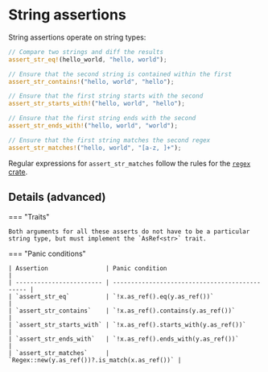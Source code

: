 <!--
Copyright (c) 2023 Sophie Katz

This file is part of test ur code XD.

test ur code XD is free software: you can redistribute it and/or modify it under the terms of the
GNU General Public License as published by the Free Software Foundation, either version 3 of the
License, or (at your option) any later version.

test ur code XD is distributed in the hope that it will be useful, but WITHOUT ANY WARRANTY; without
even the implied warranty of MERCHANTABILITY or FITNESS FOR A PARTICULAR PURPOSE. See the GNU
General Public License for more details.

You should have received a copy of the GNU General Public License along with test ur code XD. If
not, see <https://www.gnu.org/licenses/>.
-->

# String assertions

String assertions operate on string types:

```rust
// Compare two strings and diff the results
assert_str_eq!(hello_world, "hello, world");

// Ensure that the second string is contained within the first
assert_str_contains!("hello, world", "hello");

// Ensure that the first string starts with the second 
assert_str_starts_with!("hello, world", "hello");

// Ensure that the first string ends with the second
assert_str_ends_with!("hello, world", "world");

// Ensure that the first string matches the second regex
assert_str_matches!("hello, world", "[a-z, ]+");
```

Regular expressions for `assert_str_matches` follow the rules for the [`regex` crate](https://docs.rs/regex/latest/regex/).

## Details (advanced)

=== "Traits"

    Both arguments for all these asserts do not have to be a particular string type, but must implement the `AsRef<str>` trait.

=== "Panic conditions"

    | Assertion                | Panic condition                                |
    | ------------------------ | ---------------------------------------------- |
    | `assert_str_eq`          | `!x.as_ref().eq(y.as_ref())`                   |
    | `assert_str_contains`    | `!x.as_ref().contains(y.as_ref())`             |
    | `assert_str_starts_with` | `!x.as_ref().starts_with(y.as_ref())`          |
    | `assert_str_ends_with`   | `!x.as_ref().ends_with(y.as_ref())`            |
    | `assert_str_matches`     | `Regex::new(y.as_ref())?.is_match(x.as_ref())` |

